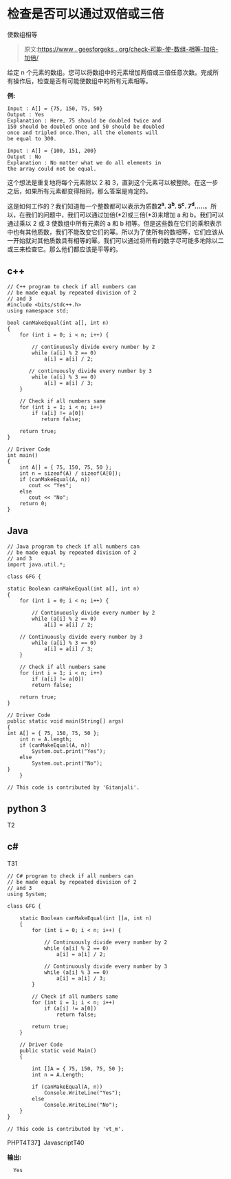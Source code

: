 # 检查是否可以通过双倍或三倍

使数组相等

> 原文:[https://www . geesforgeks . org/check-可能-使-数组-相等-加倍-加倍/](https://www.geeksforgeeks.org/check-possible-make-array-equal-doubling-tripling/)

给定 n 个元素的数组。您可以将数组中的元素增加两倍或三倍任意次数。完成所有操作后，检查是否有可能使数组中的所有元素相等。

**例:**

```
Input : A[] = {75, 150, 75, 50}
Output : Yes
Explanation : Here, 75 should be doubled twice and 
150 should be doubled once and 50 should be doubled
once and tripled once.Then, all the elements will 
be equal to 300.

Input : A[] = {100, 151, 200}
Output : No
Explanation : No matter what we do all elements in
the array could not be equal.

```

这个想法是重复地将每个元素除以 2 和 3，直到这个元素可以被整除。在这一步之后，如果所有元素都变得相同，那么答案是肯定的。

这是如何工作的？我们知道每一个整数都可以表示为质数**2<sup>a</sup>. 3<sup>b</sup>. 5<sup>c</sup>. 7<sup>d</sup>…..**。所以，在我们的问题中，我们可以通过加倍(*2)或三倍(*3)来增加 a 和 b。我们可以通过乘以 2 或 3 使数组中所有元素的 a 和 b 相等。但是这些数在它们的乘积表示中也有其他质数，我们不能改变它们的幂。所以为了使所有的数相等，它们应该从一开始就对其他质数具有相等的幂。我们可以通过将所有的数字尽可能多地除以二或三来检查它。那么他们都应该是平等的。

## c++

```
// C++ program to check if all numbers can
// be made equal by repeated division of 2
// and 3
#include <bits/stdc++.h>
using namespace std;

bool canMakeEqual(int a[], int n)
{
    for (int i = 0; i < n; i++) {

        // continuously divide every number by 2 
        while (a[i] % 2 == 0)
            a[i] = a[i] / 2;

       // continuously divide every number by 3
        while (a[i] % 3 == 0)
            a[i] = a[i] / 3;
    }

    // Check if all numbers same
    for (int i = 1; i < n; i++)
        if (a[i] != a[0])
           return false;

    return true;
}

// Driver Code
int main()
{
    int A[] = { 75, 150, 75, 50 };
    int n = sizeof(A) / sizeof(A[0]);
    if (canMakeEqual(A, n))
       cout << "Yes";
    else
       cout << "No";
    return 0;
}
```

## Java

```
// Java program to check if all numbers can
// be made equal by repeated division of 2
// and 3
import java.util.*;

class GFG {

static Boolean canMakeEqual(int a[], int n)
{
    for (int i = 0; i < n; i++) {

        // Continuously divide every number by 2
        while (a[i] % 2 == 0)
            a[i] = a[i] / 2;

    // Continuously divide every number by 3
        while (a[i] % 3 == 0)
            a[i] = a[i] / 3;
    }

    // Check if all numbers same
    for (int i = 1; i < n; i++)
        if (a[i] != a[0])
        return false;

    return true;
}

// Driver Code
public static void main(String[] args)
{
int A[] = { 75, 150, 75, 50 };
    int n = A.length;
    if (canMakeEqual(A, n))
        System.out.print("Yes");
    else
        System.out.print("No");
}
    }

// This code is contributed by 'Gitanjali'.
```

## python 3

T2

## c#

T31

```
// C# program to check if all numbers can
// be made equal by repeated division of 2
// and 3
using System;

class GFG {

    static Boolean canMakeEqual(int []a, int n)
    {
        for (int i = 0; i < n; i++) {

            // Continuously divide every number by 2
            while (a[i] % 2 == 0)
                a[i] = a[i] / 2;

            // Continuously divide every number by 3
            while (a[i] % 3 == 0)
                a[i] = a[i] / 3;
        }

        // Check if all numbers same
        for (int i = 1; i < n; i++)
            if (a[i] != a[0])
                return false;

        return true;
    }

    // Driver Code
    public static void Main()
    {

        int []A = { 75, 150, 75, 50 };
        int n = A.Length;

        if (canMakeEqual(A, n))
            Console.WriteLine("Yes");
        else
            Console.WriteLine("No");
    }
}

// This code is contributed by 'vt_m'.
```

PHPT4T37】JavascriptT40

**输出:**

```
  Yes
```
